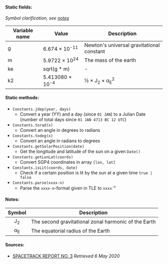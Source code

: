#### Static fields:
*Symbol clarification, see [notes](#notes)*

Variable name | Value | Description
------------- | ----- | ---
g | 6.674 × 10<sup>-11</sup> | Newton's universal gravitational constant
m | 5.9722 × 10<sup>24</sup> | The mass of the earth
ke | sqrt(g * m) | -
k2 | 5.413080 × 10<sup>-4</sup> | ½ × J<sub>2</sub> × α<sub>E</sub><sup>2</sup> 
#### Static methods:
* `Constants.jdep(year, days)`
  * Convert a year (YY) and a day (since `01 JAN`) to a Julian Date (number of total days since `01 JAN 4713 BC 12 UTC`)
* `Constants.torad(x)`
  * Convert an angle in degrees to radians
* `Constants.todeg(x)`
  * Convert an angle in radians to degrees
* `Constants.getSolarPosition(date)`
  * Get the longitude and latitude of the sun on a given `Date()`
* `Constants.getLonLat(coords)`
  * Convert SGP4 coordinates in array `[lon, lat]`
* `Constants.isLit(coords, date)`
  * Check if a certain position is lit by the sun at a given time `true | false`
* `Constants.parse(xxxx-n)`
  * Parse the `xxxx-n`-format given in TLE to `xxxx`<sup>`-n`</sup>
#### Notes:
Symbol | Description
:---: | ---
J<sub>2</sub> | The second gravitational zonal harmonic of the Earth
α<sub>E</sub> | The equatorial radius of the Earth
#### Sources:
* [SPACETRACK REPORT NO. 3](http://celestrak.com/NORAD/documentation/spacetrk.pdf) *Retrieved 6 May 2020*